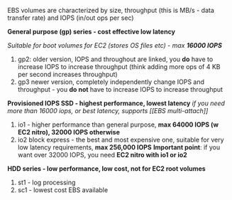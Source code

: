 EBS volumes are characterized by size, throughput (this is MB/s - data transfer rate) and IOPS (in/out ops per sec)

**General purpose (gp) series - cost effective low latency**

*Suitable for boot volumes for EC2 (stores OS files etc) - max **16000 IOPS***
1. gp2: older version, IOPS and throughout are linked, you **do** have to increase IOPS to increase throughput (think adding more ops of 4 KB per second increases throughput)
2. gp3 newer version, completely independently change IOPS and throughput - you **do not** have to increase IOPS to increase throughput

**Provisioned IOPS SSD - highest performance, lowest latency**
*if you need more than 16000 iops, or best latency, supports [[EBS multi-attach]]*
1. io1 - higher performance than general purpose, **max 64000 IOPS (w EC2 nitro), 32000 IOPS otherwise**
2. io2 block express - the best and most expensive one, suitable for very low latency requirements, **max 256,000 IOPS**
**Important point**: if you want over 32000 IOPS, you need **EC2 nitro with io1 or io2**

**HDD series - low performance, low cost, not for EC2 root volumes**
1. st1 - log processing
2. sc1 - lowest cost EBS available 
